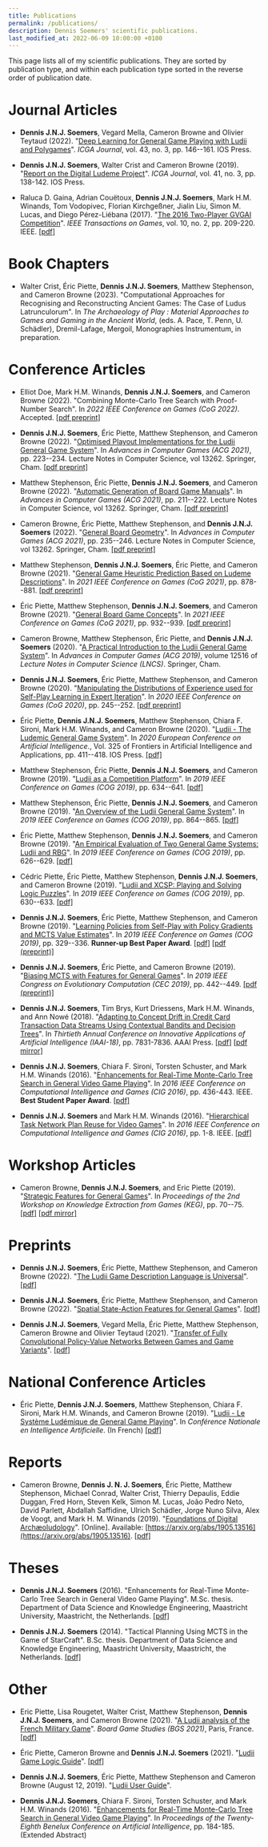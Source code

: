 ```yaml
---
title: Publications
permalink: /publications/
description: Dennis Soemers' scientific publications.
last_modified_at: 2022-06-09 10:00:00 +0100
---
```


This page lists all of my scientific publications. They are sorted by publication type, and within each publication type sorted in the reverse order of publication date.

# Journal Articles

- **Dennis J.N.J. Soemers**, Vegard Mella, Cameron Browne and Olivier Teytaud (2022). 
"[Deep Learning for General Game Playing with Ludii and Polygames](https://content.iospress.com/articles/icga-journal/icg220197)".
*ICGA Journal*, vol. 43, no. 3, pp. 146--161. IOS Press.

- **Dennis J.N.J. Soemers**, Walter Crist and Cameron Browne (2019).
"[Report on the Digital Ludeme Project](https://content.iospress.com/articles/icga-journal/icg190118)". *ICGA Journal*,
vol. 41, no. 3, pp. 138-142. IOS Press.

- Raluca D. Gaina, Adrian Couëtoux, **Dennis J.N.J. Soemers**, Mark H.M. Winands, Tom Vodopivec, Florian Kirchgeßner, Jialin Liu, Simon M. Lucas, and Diego Pérez-Liébana 
(2017). "[The 2016 Two-Player GVGAI Competition](http://ieeexplore.ieee.org/document/8100955/)". *IEEE Transactions on Games*,
vol. 10, no. 2, pp. 209-220. IEEE. [[pdf]](https://dke.maastrichtuniversity.nl/m.winands/documents/TCIAIG_2pGVGAI.pdf)

# Book Chapters

- Walter Crist, Éric Piette, **Dennis J.N.J. Soemers**, Matthew Stephenson, and Cameron Browne (2023).
"Computational Approaches for Recognising and Reconstructing Ancient Games: The Case of Ludus Latrunculorum".
In *The Archaeology of Play : Material Approaches to Games and Gaming in the Ancient World*, (eds. A. Pace,
T. Penn, U. Schädler), Dremil-Lafage, Mergoil, Monographies Instrumentum, in preparation.

# Conference Articles

- Elliot Doe, Mark H.M. Winands, **Dennis J.N.J. Soemers**, and Cameron Browne (2022).
"Combining Monte-Carlo Tree Search with Proof-Number Search". In *2022 IEEE Conference on Games (CoG 2022)*. Accepted.
[[pdf preprint]](https://arxiv.org/pdf/2206.03965)

- **Dennis J.N.J. Soemers**, Éric Piette, Matthew Stephenson, and Cameron Browne (2022).
"[Optimised Playout Implementations for the Ludii General Game System](https://link.springer.com/chapter/10.1007/978-3-031-11488-5_20)". 
In *Advances in Computer Games (ACG 2021)*, pp. 223--234. Lecture Notes in Computer Science, vol 13262. Springer, Cham.
[[pdf preprint]](https://arxiv.org/pdf/2111.02839)

- Matthew Stephenson, Éric Piette, **Dennis J.N.J. Soemers**, and Cameron Browne (2022).
"[Automatic Generation of Board Game Manuals](https://link.springer.com/chapter/10.1007/978-3-031-11488-5_19)". 
In *Advances in Computer Games (ACG 2021)*, pp. 211--222. Lecture Notes in Computer Science, vol 13262. Springer, Cham.
[[pdf preprint]](https://arxiv.org/pdf/2109.09507)

- Cameron Browne, Éric Piette, Matthew Stephenson, and **Dennis J.N.J. Soemers** (2022).
"[General Board Geometry](https://link.springer.com/chapter/10.1007/978-3-031-11488-5_21)". 
In *Advances in Computer Games (ACG 2021)*, pp. 235--246. Lecture Notes in Computer Science, vol 13262. Springer, Cham.
[[pdf preprint]](https://arxiv.org/pdf/2111.11329)

- Matthew Stephenson, **Dennis J.N.J. Soemers**, Éric Piette, and Cameron Browne (2021).
"[General Game Heuristic Prediction Based on Ludeme Descriptions](https://ieeexplore.ieee.org/document/9619052)". 
In *2021 IEEE Conference on Games (CoG 2021)*, pp. 878--881. 
[[pdf preprint]](https://arxiv.org/pdf/2105.12846)

- Éric Piette, Matthew Stephenson, **Dennis J.N.J. Soemers**, and Cameron Browne (2021).
"[General Board Game Concepts](https://ieeexplore.ieee.org/document/9618990)". In *2021 IEEE Conference on Games (CoG 2021)*, pp. 932--939. 
[[pdf preprint]](https://arxiv.org/pdf/2107.01078)

- Cameron Browne, Matthew Stephenson, Éric Piette, and **Dennis J.N.J. Soemers** (2020).
"[A Practical Introduction to the Ludii General Game System](https://link.springer.com/chapter/10.1007/978-3-030-65883-0_14)".
In *Advances in Computer Games (ACG 2019)*, volume 12516 of *Lecture Notes in Computer Science (LNCS)*. Springer, Cham.

- **Dennis J.N.J. Soemers**, Éric Piette, Matthew Stephenson, and Cameron Browne (2020).
"[Manipulating the Distributions of Experience used for Self-Play Learning in Expert Iteration](https://ieeexplore.ieee.org/document/9231589/)". 
In *2020 IEEE Conference on Games (CoG 2020)*, pp. 245--252.
[[pdf preprint]](https://arxiv.org/pdf/2006.00283)

- Éric Piette, **Dennis J.N.J. Soemers**, Matthew Stephenson, Chiara F. Sironi, Mark H.M. Winands, and Cameron Browne (2020).
"[Ludii - The Ludemic General Game System](http://ecai2020.eu/accepted-papers-main-conference/)". In 
*2020 European Conference on Artificial Intelligence*., Vol. 325 of Frontiers in Artificial Intelligence and Applications, 
pp. 411--418. IOS Press. [[pdf]](http://ecai2020.eu/papers/1248_paper.pdf)

- Matthew Stephenson, Éric Piette, **Dennis J.N.J. Soemers**, and Cameron Browne (2019).
"[Ludii as a Competition Platform](https://ieeexplore.ieee.org/document/8848084)". In *2019 IEEE Conference on Games (COG 2019)*, pp. 634--641. 
[[pdf]](http://www.ieee-cog.org/2019/papers/paper_191.pdf)

- Matthew Stephenson, Éric Piette, **Dennis J.N.J. Soemers**, and Cameron Browne (2019).
"[An Overview of the Ludii General Game System](https://ieeexplore.ieee.org/document/8847949)". In *2019 IEEE Conference on Games (COG 2019)*, pp. 864--865.
[[pdf]](http://www.ieee-cog.org/2019/papers/paper_189.pdf)

- Éric Piette, Matthew Stephenson, **Dennis J.N.J. Soemers**, and Cameron Browne (2019).
"[An Empirical Evaluation of Two General Game Systems: Ludii and RBG](https://ieeexplore.ieee.org/document/8847994)". 
In *2019 IEEE Conference on Games (COG 2019)*, pp. 626--629.
[[pdf]](http://www.ieee-cog.org/2019/papers/paper_188.pdf)

- Cédric Piette, Éric Piette, Matthew Stephenson, **Dennis J.N.J. Soemers**, and Cameron Browne (2019).
"[Ludii and XCSP: Playing and Solving Logic Puzzles](https://ieeexplore.ieee.org/document/8848086)". 
In *2019 IEEE Conference on Games (COG 2019)*, pp. 630--633.
[[pdf]](http://www.ieee-cog.org/2019/papers/paper_190.pdf)

- **Dennis J.N.J. Soemers**, Éric Piette, Matthew Stephenson, and Cameron Browne (2019). 
"[Learning Policies from Self-Play with Policy Gradients and MCTS Value Estimates](https://ieeexplore.ieee.org/document/8848037)". In
*2019 IEEE Conference on Games (COG 2019)*, pp. 329--336. **Runner-up Best Paper Award**.
[[pdf]](http://www.ieee-cog.org/2019/papers/paper_91.pdf) [[pdf (preprint)]](https://arxiv.org/pdf/1905.05809)

- **Dennis J.N.J. Soemers**, Éric Piette, and Cameron Browne (2019). 
"[Biasing MCTS with Features for General Games](https://ieeexplore.ieee.org/document/8790141)".
In *2019 IEEE Congress on Evolutionary Computation (CEC 2019)*, pp. 442--449. [[pdf (preprint)]](https://arxiv.org/pdf/1903.08942)

- **Dennis J.N.J. Soemers**, Tim Brys, Kurt Driessens, Mark H.M. Winands, and Ann Nowé (2018). 
"[Adapting to Concept Drift in Credit Card Transaction Data Streams Using Contextual Bandits and Decision Trees](https://aaai.org/ocs/index.php/AAAI/AAAI18/paper/view/16183)". 
In *Thirtieth Annual Conference on Innovative Applications of Artificial Intelligence (IAAI-18)*, pp. 7831-7836. AAAI Press. 
[[pdf]](https://aaai.org/ocs/index.php/AAAI/AAAI18/paper/view/16183/16394) [[pdf mirror]](/assets/publications/SoemersCreditCardIAAI.pdf)

- **Dennis J.N.J. Soemers**, Chiara F. Sironi, Torsten Schuster, and Mark H.M. Winands (2016). 
"[Enhancements for Real-Time Monte-Carlo Tree Search in General Video Game Playing](https://ieeexplore.ieee.org/document/7860448)". 
In *2016 IEEE Conference on Computational Intelligence and Games (CIG 2016)*, pp. 436-443. IEEE. **Best Student Paper Award**.
[[pdf]](/assets/publications/CIG2016_GVGAI.pdf)

- **Dennis J.N.J. Soemers** and Mark H.M. Winands (2016). "[Hierarchical Task Network Plan Reuse for Video Games](https://ieeexplore.ieee.org/document/7860395)". 
In *2016 IEEE Conference on Computational Intelligence and Games (CIG 2016)*, pp. 1-8. IEEE. [[pdf]](/assets/publications/CIG2016_HTN.pdf)

# Workshop Articles

- Cameron Browne, **Dennis J.N.J. Soemers**, and Eric Piette (2019). "[Strategic Features for General Games](http://ceur-ws.org/Vol-2313/)".
In *Proceedings of the 2nd Workshop on Knowledge Extraction from Games (KEG)*, pp. 70--75. [[pdf]](http://ceur-ws.org/Vol-2313/KEG_2019_paper_8.pdf) 
[[pdf mirror]](/assets/publications/AAAI_KEG2019_Features.pdf)

# Preprints

- **Dennis J.N.J. Soemers**, Éric Piette, Matthew Stephenson, and Cameron Browne (2022).
"[The Ludii Game Description Language is Universal](https://arxiv.org/abs/2205.00451)".
[[pdf]](https://arxiv.org/pdf/2205.00451)

- **Dennis J.N.J. Soemers**, Éric Piette, Matthew Stephenson, and Cameron Browne (2022).
"[Spatial State-Action Features for General Games](https://arxiv.org/abs/2201.06401)".
[[pdf]](https://arxiv.org/pdf/2201.06401)

- **Dennis J.N.J. Soemers**, Vegard Mella, Éric Piette, Matthew Stephenson, Cameron Browne and Olivier Teytaud (2021).
"[Transfer of Fully Convolutional Policy-Value Networks Between Games and Game Variants](https://arxiv.org/abs/2102.12375)".
[[pdf]](https://arxiv.org/pdf/2102.12375)

# National Conference Articles

- Éric Piette, **Dennis J.N.J. Soemers**, Matthew Stephenson, Chiara F. Sironi, Mark H.M. Winands, and Cameron Browne (2019).
"[Ludii - Le Système Ludémique de General Game Playing](https://www.researchgate.net/publication/333716838_LUDII_-_Le_Systeme_Ludemique_de_General_Game_Playing)". 
In *Conférence Nationale en Intelligence Artificielle*. (In French) 
[[pdf]](https://www.researchgate.net/profile/Eric_Piette/publication/333716838_LUDII_-_Le_Systeme_Ludemique_de_General_Game_Playing/links/5d00626fa6fdccd13093f700/LUDII-Le-Systeme-Ludemique-de-General-Game-Playing.pdf?_sg%5B0%5D=6I-dcxZ40MieQBjWkSNUOeneRSmzp8j533ZEhKBn-F2uExw9iJXQY34vB8l4BB3-vvPcxHS9WWdHXk6uUOWwEw.Jau2YwPYFvNjkvN7MuoFvqirR9DQe6ubRDYAqDm4BOW6lAfEoUgRZcSPLQuF45dwosFuqAXnKRj5S5ajnJZG2Q&_sg%5B1%5D=HxCBph2nNhmvNztGYlLGYD7ISpn0855GRNap-Fse1T0v4IP-aJsQ82-J5SogvS3i8EK_XGWWfNadi97N40qrSBb23L_0C8qX3b_UCsoCxMWu.Jau2YwPYFvNjkvN7MuoFvqirR9DQe6ubRDYAqDm4BOW6lAfEoUgRZcSPLQuF45dwosFuqAXnKRj5S5ajnJZG2Q&_iepl=)

# Reports

- Cameron Browne, **Dennis J. N. J. Soemers**, Éric Piette, Matthew Stephenson, Michael Conrad, Walter Crist, Thierry Depaulis, 
Eddie Duggan, Fred Horn, Steven Kelk, Simon M. Lucas, João Pedro Neto, David Parlett, Abdallah Saffidine, Ulrich Schädler, 
Jorge Nuno Silva, Alex de Voogt, and Mark H. M. Winands (2019).
"[Foundations of Digital Archæoludology](https://arxiv.org/abs/1905.13516)". [Online]. Available:
[https://arxiv.org/abs/1905.13516](https://arxiv.org/abs/1905.13516). [[pdf]](https://arxiv.org/pdf/1905.13516)

# Theses

- **Dennis J.N.J. Soemers** (2016). "Enhancements for Real-Time Monte-Carlo Tree Search in General Video Game Playing". M.Sc. thesis. 
Department of Data Science and Knowledge Engineering, Maastricht University, Maastricht, the Netherlands.
[[pdf]](/assets/publications/Soemers_thesis.pdf)

- **Dennis J.N.J. Soemers** (2014). "Tactical Planning Using MCTS in the Game of StarCraft". B.Sc. thesis. 
Department of Data Science and Knowledge Engineering, Maastricht University, Maastricht, the Netherlands.
[[pdf]](/assets/publications/Soemers_BSc-paper.pdf)

# Other

- Eric Piette, Lisa Rougetet, Walter Crist, Matthew Stephenson, **Dennis J.N.J. Soemers**, and Cameron Browne (2021). 
"[A Ludii analysis of the French Military Game](https://bgsparis2020.com/wp-content/uploads/2021/04/LLSHScolloque-livret-liens_2.pdf)". 
*Board Game Studies (BGS 2021)*, Paris, France. [[pdf]](/assets/publications/BGS_Submission-French_Military_Game.pdf)

- Éric Piette, Cameron Browne and **Dennis J.N.J. Soemers** (2021). "[Ludii Game Logic Guide](https://arxiv.org/abs/2101.02120)".
[[pdf]](https://arxiv.org/pdf/2101.02120)

- **Dennis J.N.J. Soemers**, Éric Piette, Matthew Stephenson and Cameron Browne (August 12, 2019). 
"[Ludii User Guide](https://ludii.games/downloads/LudiiUserGuide.pdf)".

- **Dennis J.N.J. Soemers**, Chiara F. Sironi, Torsten Schuster, and Mark H.M. Winands (2016). 
"[Enhancements for Real-Time Monte-Carlo Tree Search in General Video Game Playing](http://bnaic2016.cs.vu.nl/index.php/proceedings)". 
In *Proceedings of the Twenty-Eighth Benelux Conference on Artificial Intelligence*, pp. 184-185. (Extended Abstract)
